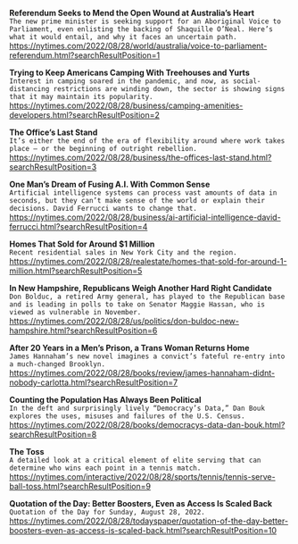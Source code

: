 **Referendum Seeks to Mend the Open Wound at Australia’s Heart**\
`The new prime minister is seeking support for an Aboriginal Voice to Parliament, even enlisting the backing of Shaquille O’Neal. Here’s what it would entail, and why it faces an uncertain path.`\
https://nytimes.com/2022/08/28/world/australia/voice-to-parliament-referendum.html?searchResultPosition=1

**Trying to Keep Americans Camping With Treehouses and Yurts**\
`Interest in camping soared in the pandemic, and now, as social-distancing restrictions are winding down, the sector is showing signs that it may maintain its popularity.`\
https://nytimes.com/2022/08/28/business/camping-amenities-developers.html?searchResultPosition=2

**The Office’s Last Stand**\
`It’s either the end of the era of flexibility around where work takes place — or the beginning of outright rebellion.`\
https://nytimes.com/2022/08/28/business/the-offices-last-stand.html?searchResultPosition=3

**One Man’s Dream of Fusing A.I. With Common Sense**\
`Artificial intelligence systems can process vast amounts of data in seconds, but they can’t make sense of the world or explain their decisions. David Ferrucci wants to change that.`\
https://nytimes.com/2022/08/28/business/ai-artificial-intelligence-david-ferrucci.html?searchResultPosition=4

**Homes That Sold for Around $1 Million**\
`Recent residential sales in New York City and the region.`\
https://nytimes.com/2022/08/28/realestate/homes-that-sold-for-around-1-million.html?searchResultPosition=5

**In New Hampshire, Republicans Weigh Another Hard Right Candidate**\
`Don Bolduc, a retired Army general, has played to the Republican base and is leading in polls to take on Senator Maggie Hassan, who is viewed as vulnerable in November.`\
https://nytimes.com/2022/08/28/us/politics/don-buldoc-new-hampshire.html?searchResultPosition=6

**After 20 Years in a Men’s Prison, a Trans Woman Returns Home**\
`James Hannaham’s new novel imagines a convict’s fateful re-entry into a much-changed Brooklyn.`\
https://nytimes.com/2022/08/28/books/review/james-hannaham-didnt-nobody-carlotta.html?searchResultPosition=7

**Counting the Population Has Always Been Political**\
`In the deft and surprisingly lively “Democracy’s Data,” Dan Bouk explores the uses, misuses and failures of the U.S. Census.`\
https://nytimes.com/2022/08/28/books/democracys-data-dan-bouk.html?searchResultPosition=8

**The Toss**\
`A detailed look at a critical element of elite serving that can determine who wins each point in a tennis match.`\
https://nytimes.com/interactive/2022/08/28/sports/tennis/tennis-serve-ball-toss.html?searchResultPosition=9

**Quotation of the Day: Better Boosters, Even as Access Is Scaled Back**\
`Quotation of the Day for Sunday, August 28, 2022.`\
https://nytimes.com/2022/08/28/todayspaper/quotation-of-the-day-better-boosters-even-as-access-is-scaled-back.html?searchResultPosition=10

